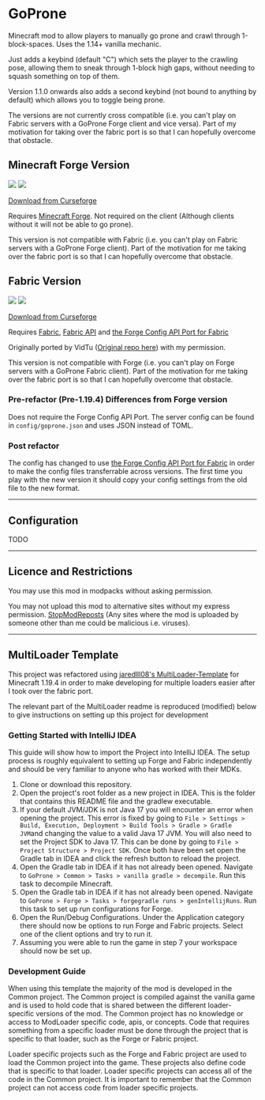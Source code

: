 # GoProne

Minecraft mod to allow players to manually go prone and crawl through 1-block-spaces. Uses the 1.14+ vanilla mechanic.

Just adds a keybind (default "C") which sets the player to the crawling pose, allowing them to sneak through 1-block high gaps, without needing to squash something on top of them.

Version 1.1.0 onwards also adds a second keybind (not bound to anything by default) which allows you to toggle being prone.


The versions are not currently cross compatible (i.e. you can't play on Fabric servers with a GoProne Forge client and vice versa).
Part of my motivation for taking over the fabric port is so that I can hopefully overcome that obstacle.

## Minecraft Forge Version
[![](http://cf.way2muchnoise.eu/versions/goprone.svg)](https://www.curseforge.com/minecraft/mc-mods/goprone)
[![](http://cf.way2muchnoise.eu/full_goprone_downloads.svg)](https://www.curseforge.com/minecraft/mc-mods/goprone)

[Download from Curseforge](https://www.curseforge.com/minecraft/mc-mods/goprone/files)

Requires [Minecraft Forge](https://files.minecraftforge.net). Not required on the client (Although clients without it will not be able to go prone).

This version is not compatible with Fabric (i.e. you can't play on Fabric servers with a GoProne Forge client).
Part of the motivation for me taking over the fabric port is so that I can hopefully overcome that obstacle.

## Fabric Version
[![](http://cf.way2muchnoise.eu/versions/goprone-fabric.svg)](https://www.curseforge.com/minecraft/mc-mods/goprone-fabric)
[![](http://cf.way2muchnoise.eu/full_goprone-fabric_downloads.svg)](https://www.curseforge.com/minecraft/mc-mods/goprone-fabric)

[Download from Curseforge](https://www.curseforge.com/minecraft/mc-mods/goprone-fabric)

Requires [Fabric](https://fabricmc.net/use/), [Fabric API](https://www.curseforge.com/minecraft/mc-mods/fabric-api) and [the Forge Config API Port for Fabric](https://www.curseforge.com/minecraft/mc-mods/forge-config-api-port-fabric)

Originally ported by VidTu ([Original repo here](https://github.com/VidTu/GoProne-Fabric)) with my permission.

This version is not compatible with Forge (i.e. you can't play on Forge servers with a GoProne Fabric client).
Part of the motivation for me taking over the fabric port is so that I can hopefully overcome that obstacle.

### Pre-refactor (Pre-1.19.4) Differences from Forge version
Does not require the Forge Config API Port.
The server config can be found in `config/goprone.json` and uses JSON instead of TOML.

### Post refactor
The config has changed to use [the Forge Config API Port for Fabric](https://www.curseforge.com/minecraft/mc-mods/forge-config-api-port-fabric) in order to make the config files transferrable across versions. The first time you play with the new version it should copy your config settings from the old file to the new format.

---
## Configuration
TODO

---
## Licence and Restrictions
You may use this mod in modpacks without asking permission.

You may not upload this mod to alternative sites without my express permission. [StopModReposts](https://stopmodreposts.org/)
(Any sites where the mod is uploaded by someone other than me could be malicious i.e. viruses).

---
## MultiLoader Template

This project was refactored using [jaredlll08's MultiLoader-Template](https://github.com/jaredlll08/MultiLoader-Template/tree/1.19.3) for Minecraft 1.19.4 in order to make developing for multiple loaders easier after I took over the fabric port.

The relevant part of the MultiLoader readme is reproduced (modified) below to give instructions on setting up this project for development

### Getting Started with IntelliJ IDEA
This guide will show how to import the Project into IntelliJ IDEA. The setup process is roughly equivalent to setting up Forge and Fabric independently and should be very familiar to anyone who has worked with their MDKs.

1. Clone or download this repository.
2. Open the project's root folder as a new project in IDEA. This is the folder that contains this README file and the gradlew executable.
4. If your default JVM/JDK is not Java 17 you will encounter an error when opening the project. This error is fixed by going to `File > Settings > Build, Execution, Deployment > Build Tools > Gradle > Gradle JVM`and changing the value to a valid Java 17 JVM. You will also need to set the Project SDK to Java 17. This can be done by going to `File > Project Structure > Project SDK`. Once both have been set open the Gradle tab in IDEA and click the refresh button to reload the project.
5. Open the Gradle tab in IDEA if it has not already been opened. Navigate to `GoProne > Common > Tasks > vanilla gradle > decompile`. Run this task to decompile Minecraft.
6. Open the Gradle tab in IDEA if it has not already been opened. Navigate to `GoProne > Forge > Tasks > forgegradle runs > genIntellijRuns`. Run this task to set up run configurations for Forge.
7. Open the Run/Debug Configurations. Under the Application category there should now be options to run Forge and Fabric projects. Select one of the client options and try to run it.
8. Assuming you were able to run the game in step 7 your workspace should now be set up.

### Development Guide
When using this template the majority of the mod is developed in the Common project. The Common project is compiled against the vanilla game and is used to hold code that is shared between the different loader-specific versions of the mod. The Common project has no knowledge or access to ModLoader specific code, apis, or concepts. Code that requires something from a specific loader must be done through the project that is specific to that loader, such as the Forge or Fabric project.

Loader specific projects such as the Forge and Fabric project are used to load the Common project into the game. These projects also define code that is specific to that loader. Loader specific projects can access all of the code in the Common project. It is important to remember that the Common project can not access code from loader specific projects.
